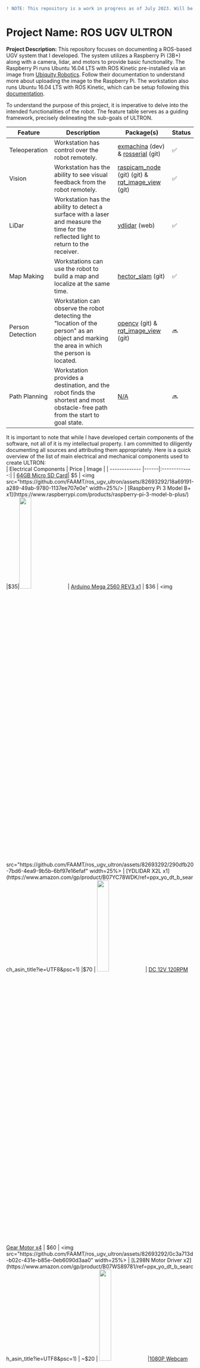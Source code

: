 ```diff
! NOTE: This repository is a work in progress as of July 2023. Will be doing my best to document this project for others with similar interests.
```
# Project Name: ROS UGV ULTRON
**Project Description:** This repository focuses on documenting a ROS-based UGV system that I developed. The system utilizes a Raspberry Pi (3B+) along with a camera, lidar, and motors to provide basic functionality. The Raspberry Pi runs Ubuntu 16.04 LTS with ROS Kinetic pre-installed via an image from [Ubiquity Robotics](https://learn.ubiquityrobotics.com/kinetic_pi_image_downloads). Follow their documentation to understand more about uploading the image to the Raspberry Pi. The workstation also runs Ubuntu 16.04 LTS with ROS Kinetic, which can be setup following this [documentation](https://learn.ubiquityrobotics.com/noetic_quick_start_workstation). 

To understand the purpose of this project, it is imperative to delve into the intended functionalities of the robot. The feature table serves as a guiding framework, precisely delineating the sub-goals of ULTRON. </br>

| Feature | Description| Package(s) | Status |
| --------|------------|---------|--------|
| Teleoperation | Workstation has control over the robot remotely. | [exmachina](https://github.com/FAAMT/ros_ugv_ultron/tree/dev_branch_0/mypc_ws/src/exmachina) (dev) & [rosserial](https://github.com/ros-drivers/rosserial) (git)  | :white_check_mark: |
| Vision | Workstation has the ability to see visual feedback from the robot remotely.| [raspicam_node](https://github.com/UbiquityRobotics/raspicam_node) (git) (git) & [rqt_image_view](https://github.com/ros-visualization/rqt_image_view) (git) |  :white_check_mark: |
| LiDar | Workstation has the ability to detect a surface with a laser and measure the time for the reflected light to return to the receiver. | [ydlidar](https://www.ydlidar.com/service_support/download.html) (web) | :white_check_mark: |
| Map Making | Workstations can use the robot to build a map and localize at the same time. | [hector_slam](https://github.com/UbiquityRobotics/raspicam_node) (git)|  :white_check_mark: |
| Person Detection | Workstation can observe the robot detecting the "location of the person" as an object and marking the area in which the person is located. | [opencv](https://github.com/tizianofiorenzani/ros_tutorials/tree/master/opencv) (git) & [rqt_image_view](https://github.com/ros-visualization/rqt_image_view) (git) | :soon: |
| Path Planning | Workstation provides a destination, and the robot finds the shortest and most obstacle-free path from the start to goal state. | [N/A]() |  :soon: |

It is important to note that while I have developed certain components of the software, not all of it is my intellectual property. I am committed to diligently documenting all sources and attributing them appropriately. Here is a quick overview of the list of main electrical and mechanical components used to create ULTRON: </br>
| Electrical Components | Price | Image |
| ------------- |------|:-------------:|
| [64GB Micro SD Card]()| $5 | <img src="https://github.com/FAAMT/ros_ugv_ultron/assets/82693292/18a69191-a289-49ab-9780-1137ee707e0e" width=25%/>
| [Raspberry Pi 3 Model B+ x1](https://www.raspberrypi.com/products/raspberry-pi-3-model-b-plus/) |$35|<img src="https://github.com/FAAMT/ros_ugv_ultron/assets/82693292/54c797bd-4644-40fe-b0b6-983cc0bacbdb" width=25%>
| [Arduino Mega 2560 REV3  x1](https://www.amazon.com/gp/product/B0046AMGW0/ref=ppx_yo_dt_b_search_asin_title?ie=UTF8&psc=1) | $36 | <img src="https://github.com/FAAMT/ros_ugv_ultron/assets/82693292/290dfb20-7bd6-4ea9-9b5b-6bf97e16efaf" width=25%>
| [YDLIDAR X2L x1](https://www.amazon.com/gp/product/B07YC78WDK/ref=ppx_yo_dt_b_search_asin_title?ie=UTF8&psc=1) |$70 | <img src="https://github.com/FAAMT/ros_ugv_ultron/assets/82693292/096fa4ea-df55-4667-9f46-0b46fdb4e574" width=25%>
| [DC 12V 120RPM Gear Motor x4](https://www.amazon.com/gp/product/B071KFSVRN/ref=ppx_yo_dt_b_search_asin_title?ie=UTF8&psc=1) | $60 | <img src="https://github.com/FAAMT/ros_ugv_ultron/assets/82693292/0c3a713d-b02c-431e-b85e-0eb6090d3aa0" width=25%>
| [L298N Motor Driver x2](https://www.amazon.com/gp/product/B07WS89781/ref=ppx_yo_dt_b_search_asin_title?ie=UTF8&psc=1) | ~$20 | <img src="https://github.com/FAAMT/ros_ugv_ultron/assets/82693292/6d21cf40-6c90-4595-bdda-d5919f308940" width=25%>
|[1080P Webcam 5MP OV5647 x1](https://www.amazon.com/gp/product/B08QFM8TVV/ref=ppx_yo_dt_b_search_asin_title?ie=UTF8&psc=1)| ~10 | <img src="https://github.com/FAAMT/ros_ugv_ultron/assets/82693292/7a1a6268-225c-4ecb-9c84-34ef224eeff5" width=25%>|
|[12V 2000mAh Battery x1](https://www.amazon.com/gp/product/B09LX94XM7/ref=ppx_yo_dt_b_search_asin_title?ie=UTF8&th=1)| ~$20 | <img src="https://github.com/FAAMT/ros_ugv_ultron/assets/82693292/8e5b8b3a-481c-46e8-9a53-23128829f246" width=25%>|
|[LM2596 Adjustable DC-DC Step Down Buck Power Convert Module 4.0-40V Input to 1.25-37V x1](https://www.amazon.com/gp/product/B00LSEBYHU/ref=ppx_yo_dt_b_search_asin_title?ie=UTF8&psc=1)| $5 |<img src="https://github.com/FAAMT/ros_ugv_ultron/assets/82693292/6065bf5f-b8d9-4c08-96bb-88fa893609e6" width=25%>|
| **Mechanical Components**  | **Price** |  **Image** |
| [Mecanum Wheels x4]() | ~$20 | <img src="https://github.com/FAAMT/ros_ugv_ultron/assets/82693292/1544e2d9-484b-48b8-bd34-0712085d7da8" width=25%>
| **Total Cost:** | $281 |  Note: some prices are based on wholesale price |

<div align="center">
</br>ULTRON's chassis frame was designed using Autodesk Fusion 360; here is a rendered representation.
  </br><img src="https://github.com/FAAMT/ros_ugv_ultron/assets/82693292/c452e5b1-3dc1-4a57-9dc6-c04bfd5d3baf"  width=100%>
</div>

<div align="center">
  &nbsp;&nbsp;&nbsp; DEMO: ULTRON-001
  <br/>** Note: The video is sped up 300% for the sake of brevity. **
  <video src='https://github.com/FAAMT/ros_ugv_ultron/assets/82693292/f8ab93bb-312f-4d7d-95b2-b4253dbb8a0b'> 
  </video>
</div>
<br />

## [Project Instructions](https://github.com/FAAMT/ros_ugv_ultron/wiki)
